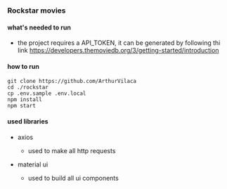 ### Rockstar movies

#### what's needed to run

- the project requires a API_TOKEN, it can be generated by following thi link https://developers.themoviedb.org/3/getting-started/introduction


#### how to run

    git clone https://github.com/ArthurVilaca
    cd ./rockstar
    cp .env.sample .env.local
    npm install
    npm start

#### used libraries

- axios
    - used to make all http requests


- material ui
    - used to build all ui components
